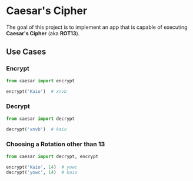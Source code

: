 # Caesar's Cipher

The goal of this project is to implement an app that is capable of executing **Caesar's Cipher** (aka **ROT13**).

## Use Cases

### Encrypt

```python
from caesar import encrypt

encrypt('Kaio')  # xnvb
```

### Decrypt

```python
from caesar import decrypt

decrypt('xnvb')  # kaio
```

### Choosing a Rotation other than 13

```python
from caesar import decrypt, encrypt

encrypt('Kaio', 14)  # yowc
decrypt('yowc', 14)  # kaio
```
